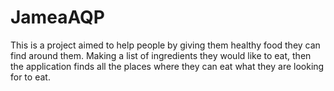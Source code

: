 # JameaAQP
This is a project aimed to help people by giving them healthy food they can find around them. Making a list of ingredients they would like to eat, then the application finds all the places where they can eat what they are looking for to eat.
